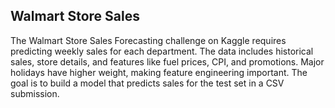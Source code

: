 ## Walmart Store Sales

The Walmart Store Sales Forecasting challenge on Kaggle requires predicting weekly sales for each department. The data includes historical sales, store details, and features like fuel prices, CPI, and promotions. Major holidays have higher weight, making feature engineering important. The goal is to build a model that predicts sales for the test set in a CSV submission.